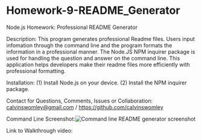 # Homework-9-README_Generator
Node.js Homework: Professional README Generator

Description: This program generates professional Readme files. Users input infomation through the command line and the program formats the information in a professional manner. The Node.JS NPM inquirer package is used for handling the question and answer on the command line. This application helps developers make their readme files more efficiently with professional formatting.

Installation: (1) Install Node.js on your device. (2) Install the NPM inquirer package.

Contact for Questions, Comments, Issues or Collaboration: calvinswomley@gmail.com / https://github.com/calvinswomley

Command Line Screenshot:![Command line README generator screenshot](./images/cl_screenshot.PNG)

Link to Walkthrough video:
